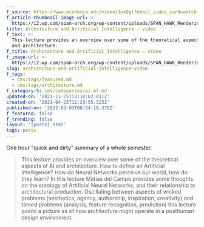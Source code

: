 ```yaml
---
f_source: https://www.academia.edu/video/1wxQgl?email_video_card=watch-video&pls=FAAVP
f_article-thumbnail-image-url: >-
  https://i2.wp.com/span-arch.org/wp-content/uploads/SPAN_HAWK_Rendering_Lobby_B.jpg?resize=2560%2C1441&ssl=1
title: Architecture and Artificial Intelligence - video
f_text: >-
  This lecture provides an overview over some of the theoretical aspects of AI
  and architecture. 
f_title: Architecture and Artificial Intelligence - video
f_image-url: >-
  https://i2.wp.com/span-arch.org/wp-content/uploads/SPAN_HAWK_Rendering_Lobby_B.jpg?resize=2560%2C1441&ssl=1
slug: architecture-and-artificial-intelligence-video
f_tags:
  - cms/tags/featured.md
  - cms/tags/architecture.md
f_category-5: cms/categories/ai-ml.md
updated-on: '2021-11-25T13:10:02.811Z'
created-on: '2021-04-25T11:29:55.323Z'
published-on: '2022-03-03T08:54:19.378Z'
f_featured: false
f_trending: false
layout: '[posts].html'
tags: posts
---
```


One hour "quick and dirty" summary of a whole semester.

> This lecture provides an overview over some of the theoretical aspects of AI and architecture. How to define an Artificial Intelligence? How do Neural Networks perceive our world, how do they learn? In this lecture Matias del Campo provides some thoughts on the ontology of Artificial Neural Networks, and their relationship to architectural production. Oscillating between aspects of wicked problems (aesthetics, agency, authorship, inspiration, creativity) and tamed problems (analysis, feature recognition, prediction) this lecture paints a picture as of how architecture might operate in a posthuman design environment.
